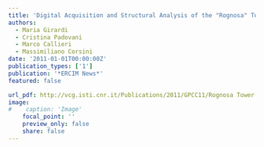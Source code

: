 ```yaml
---
title: 'Digital Acquisition and Structural Analysis of the "Rognosa" Tower in San Gimignano'
authors:
  - Maria Girardi
  - Cristina Padovani
  - Marco Callieri
  - Massimiliano Corsini
date: '2011-01-01T00:00:00Z'
publication_types: ['1']
publication: '*ERCIM News*'
featured: false

url_pdf: http://vcg.isti.cnr.it/Publications/2011/GPCC11/Rognosa Tower - ERCIM news.pdf
image:
#    caption: 'Image'
    focal_point: ''
    preview_only: false
    share: false
---
```


